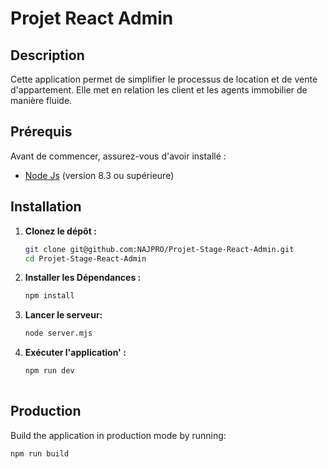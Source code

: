 # Projet React Admin

## Description

Cette application permet de simplifier le processus de location et de vente d'appartement. Elle met en relation les client et les agents immobilier de manière fluide.

## Prérequis

Avant de commencer, assurez-vous d'avoir installé :

- [Node Js](https://www.php.net/manual/fr/install.php) (version 8.3 ou supérieure)

## Installation
1. **Clonez le dépôt :**

   ```bash
   git clone git@github.com:NAJPRO/Projet-Stage-React-Admin.git
   cd Projet-Stage-React-Admin

2. **Installer les Dépendances :**
    ```bash
    npm install
    
4. **Lancer le serveur:**
    ```bash
    node server.mjs
   
5. **Exécuter l'application' :**
    ```bash
    npm run dev
       
## Production

Build the application in production mode by running:

```sh
npm run build


